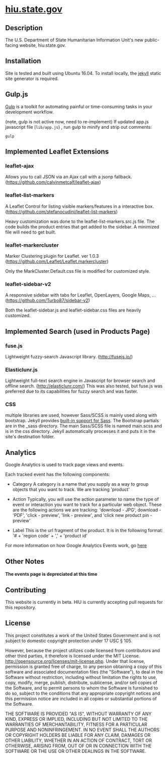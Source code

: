 [hiu.state.gov](hiu.state.gov)
================

## Description

The U.S. Department of State Humanitarian Information Unit's new public-facing website, hiu.state.gov.

## Installation

Site is tested and built using Ubuntu 16.04. To install locally, the [jekyll](https://jekyllrb.com/) static site generator is required.

## Gulp.js

[Gulp](http://gulpjs.com/) is a toolkit for automating painful or time-consuming tasks in your development workflow.

(note, gulp is not active now, need to re-implement)
If updated app.js javascript file (`lib/app.js`) , run gulp to minify and strip out comments:

```
gulp
```

## Implemented Leaflet Extensions

### leaflet-ajax

Allows you to call JSON via an Ajax call with a jsonp fallback. (https://github.com/calvinmetcalf/leaflet-ajax)

### leaflet-list-markers

A Leaflet Control for listing visible markers/features in a interactive box. (https://github.com/stefanocudini/leaflet-list-markers)

Heavy customization was done to the leaflet-list-markers.src.js file. The code builds the product entries that get added to the sidebar. A minimized file will need to get built.

### leaflet-markercluster

Marker Clustering plugin for Leaflet. ver 1.0.3 (https://github.com/Leaflet/Leaflet.markercluster)

Only the MarkCluster.Default.css file is modified for customized style.

### leaflet-sidebar-v2

A responsive sidebar with tabs for Leaflet, OpenLayers, Google Maps, ... (https://github.com/Turbo87/sidebar-v2)

Both the leaflet-sidebar.js and leaflet-sidebar.css files are heavily customized.

## Implemented Search (used in Products Page)

### fuse.js
Lightweight fuzzy-search Javascript library.  (http://fusejs.io/) 

### Elasticlunr.js 
Lightweight full-text search engine in Javascript for browser search and offline search. (http://elasticlunr.com/)
This was also tested, but fuse.js was preferred due to its capabilities for fuzzy search and was faster.

### CSS

multiple libraries are used, however Sass/SCSS is mainly used along with bootstrap. Jekyll provides [built-in support for Sass](https://jekyllrb.com/docs/assets/). The Bootstrap partials are in the _sass directory. The main Sass/SCSS file is named main.scss and is in the css directory. Jekyll automatically processes it and puts it in the site's destination folder.

## Analytics

Google Analytics is used to track page views and events.

Each tracked event has the following components:

- Category
A category is a name that you supply as a way to group objects that you want to track. We are tracking 'product'

- Action
Typically, you will use the action parameter to name the type of event or interaction you want to track for a particular web object. These are the following actions we are tracking: 'download - JPG', download - 'PDF', 'click - preview', 'link - preview', and 'click new product pin - preview'

- Label
This is the url fragment of the product. It is in the following format: '# + 'region code' + ',' + 'product id'

For more information on how Google Analytics Events work, go [here](https://support.google.com/analytics/answer/1033068)

## Other Notes

#### The events page is depreciated at this time

## Contributing

This website is currently in beta. HIU is currently accepting pull requests for this repository.

## License
This project constitutes a work of the United States Government and is not subject to domestic copyright protection under 17 USC § 105.

However, because the project utilizes code licensed from contributors and other third parties, it therefore is licensed under the MIT License. http://opensource.org/licenses/mit-license.php. Under that license, permission is granted free of charge, to any person obtaining a copy of this software and associated documentation files (the "Software"), to deal in the Software without restriction, including without limitation the rights to use, copy, modify, merge, publish, distribute, sublicense, and/or sell copies of the Software, and to permit persons to whom the Software is furnished to do so, subject to the conditions that any appropriate copyright notices and this permission notice are included in all copies or substantial portions of the Software.

THE SOFTWARE IS PROVIDED "AS IS", WITHOUT WARRANTY OF ANY KIND, EXPRESS OR IMPLIED, INCLUDING BUT NOT LIMITED TO THE WARRANTIES OF MERCHANTABILITY, FITNESS FOR A PARTICULAR PURPOSE AND NONINFRINGEMENT. IN NO EVENT SHALL THE AUTHORS OR COPYRIGHT HOLDERS BE LIABLE FOR ANY CLAIM, DAMAGES OR OTHER LIABILITY, WHETHER IN AN ACTION OF CONTRACT, TORT OR OTHERWISE, ARISING FROM, OUT OF OR IN CONNECTION WITH THE SOFTWARE OR THE USE OR OTHER DEALINGS IN THE SOFTWARE.
